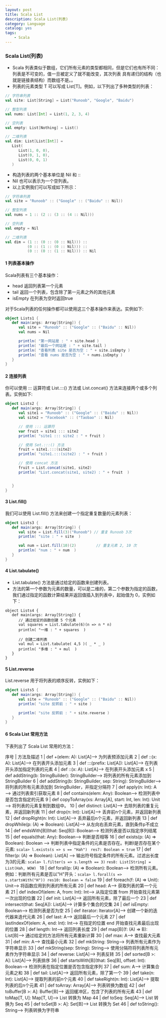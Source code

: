 ```yaml
---
layout: post
title: Scala List
description: Scala List(列表)
category: Language
catalog: yes
tags:
    - Scala
---
```

### Scala List(列表)

* Scala 列表类似于数组，它们所有元素的类型都相同，但是它们也有所不同：列表是不可变的，值一旦被定义了就不能改变，其次列表 具有递归的结构（也就是链接表结构）而数组不是。。
* 列表的元素类型 T 可以写成 List[T]。例如，以下列出了多种类型的列表：

~~~scala
// 字符串列表
val site: List[String] = List("Runoob", "Google", "Baidu")

// 整型列表
val nums: List[Int] = List(1, 2, 3, 4)

// 空列表
val empty: List[Nothing] = List()

// 二维列表
val dim: List[List[Int]] =
   List(
      List(1, 0, 0),
      List(0, 1, 0),
      List(0, 0, 1)
   )
~~~

* 构造列表的两个基本单位是 Nil 和 ::
* Nil 也可以表示为一个空列表。
* 以上实例我们可以写成如下所示：

~~~scala
// 字符串列表
val site = "Runoob" :: ("Google" :: ("Baidu" :: Nil))

// 整型列表
val nums = 1 :: (2 :: (3 :: (4 :: Nil)))

// 空列表
val empty = Nil

// 二维列表
val dim = (1 :: (0 :: (0 :: Nil))) ::
          (0 :: (1 :: (0 :: Nil))) ::
          (0 :: (0 :: (1 :: Nil))) :: Nil
~~~

#### 1 列表基本操作

Scala列表有三个基本操作：

* head 返回列表第一个元素
* tail 返回一个列表，包含除了第一元素之外的其他元素
* isEmpty 在列表为空时返回true

对于Scala列表的任何操作都可以使用这三个基本操作来表达。实例如下:

~~~scala
object Lists1 {
   def main(args: Array[String]) {
      val site = "Runoob" :: ("Google" :: ("Baidu" :: Nil))
      val nums = Nil

      println( "第一网站是 : " + site.head )
      println( "最后一个网站是 : " + site.tail )
      println( "查看列表 site 是否为空 : " + site.isEmpty )
      println( "查看 nums 是否为空 : " + nums.isEmpty )
   }
}

~~~

#### 2 连接列表

你可以使用 ::: 运算符或 List.:::() 方法或 List.concat() 方法来连接两个或多个列表。实例如下:

~~~scala
object Lists2 {
   def main(args: Array[String]) {
      val site1 = "Runoob" :: ("Google" :: ("Baidu" :: Nil))
      val site2 = "Facebook" :: ("Taobao" :: Nil)

      // 使用 ::: 运算符
      var fruit = site1 ::: site2
      println( "site1 ::: site2 : " + fruit )

      // 使用 Set.:::() 方法
      fruit = site1.:::(site2)
      println( "site1.:::(site2) : " + fruit )

      // 使用 concat 方法
      fruit = List.concat(site1, site2)
      println( "List.concat(site1, site2) : " + fruit  )


   }
}

~~~

#### 3 List.fill()

我们可以使用 List.fill() 方法来创建一个指定重复数量的元素列表：

~~~scala
object Lists3 {
   def main(args: Array[String]) {
      val site = List.fill(3)("Runoob") // 重复 Runoob 3次
      println( "site : " + site  )

      val num = List.fill(10)(2)         // 重复元素 2, 10 次
      println( "num : " + num  )
   }
}
~~~

#### 4 List.tabulate()

* List.tabulate() 方法是通过给定的函数来创建列表。
* 方法的第一个参数为元素的数量，可以是二维的，第二个参数为指定的函数，我们通过指定的函数计算结果并返回值插入到列表中，起始值为 0，实例如下：

~~~scala4
object Lists4 {
   def main(args: Array[String]) {
      // 通过给定的函数创建 5 个元素
      val squares = List.tabulate(6)(n => n * n)
      println( "一维 : " + squares  )

      // 创建二维列表
      val mul = List.tabulate( 4,5 )( _ * _ )
      println( "多维 : " + mul  )
   }
}
~~~

#### 5 List.reverse

List.reverse 用于将列表的顺序反转，实例如下：

~~~scala
object Lists5 {
   def main(args: Array[String]) {
      val site = "Runoob" :: ("Google" :: ("Baidu" :: Nil))
      println( "site 反转前 : " + site )

      println( "site 反转前 : " + site.reverse )
   }
}
~~~

#### 6 Scala List 常用方法

下表列出了 Scala List 常用的方法：

序号  |   方法及描述
1   |   def +(elem: A): List[A]——>  为列表预添加元素
2   |   def ::(x: A): List[A]——>  在列表开头添加元素
3   |   def :::(prefix: List[A]): List[A]——>  在列表开头添加指定列表的元素
4   |   def ::(x: A): List[A]——>  在列表开头添加元素 x
5   |   def addString(b: StringBuilder): StringBuilder——>  将列表的所有元素添加到 StringBuilder
6   |   def addString(b: StringBuilder, sep: String): StringBuilder——>  将列表的所有元素添加到 StringBuilder，并指定分隔符
7   |   def apply(n: Int): A——>  通过列表索引获取元素
8   |   def contains(elem: Any): Boolean——>  检测列表中是否包含指定的元素
9   |   def copyToArray(xs: Array[A], start: Int, len: Int): Unit——>  将列表的元素复制到数组中。
10  |   def distinct: List[A]——>  去除列表的重复元素，并返回新列表
11  |   def drop(n: Int): List[A]——>  丢弃前n个元素，并返回新列表
12  |   def dropRight(n: Int): List[A]——>  丢弃最后n个元素，并返回新列表
13  |   def dropWhile(p: (A) => Boolean): List[A]——>  从左向右丢弃元素，直到条件p不成立
14  |   def endsWith[B](that: Seq[B]): Boolean——>  检测列表是否以指定序列结尾
15  |   def equals(that: Any): Boolean——>  判断是否相等
16      | def exists(p: (A) => Boolean): Boolean   ——> 判断列表中指定条件的元素是否存在。判断l是否存在某个元素: `scala> l.exists(s => s == "Hah") ` `res7: Boolean = true`
17      | def filter(p: (A) => Boolean): List[A] ——> 输出符号指定条件的所有元素。过滤出长度为3的元素: `scala> l.filter(s => s.length == 3)` `res8: List[String] = List(Hah, WOW) `
18      | def forall(p: (A) => Boolean): Boolean——> 检测所有元素。例如：判断所有元素是否以"H"开头：`scala> l.forall(s => s.startsWith("H")) res10: Boolean = false`
19      |       def foreach(f: (A) => Unit): Unit——>          将函数应用到列表的所有元素
20      |       def head: A——>          获取列表的第一个元素
21      |       def indexOf(elem: A, from: Int): Int——>          从指定位置 from 开始查找元素第一次出现的位置
22      |       def init: List[A]——>          返回所有元素，除了最后一个
23      |       def intersect(that: Seq[A]): List[A]——>          计算多个集合的交集
24      |       def isEmpty: Boolean——>          检测列表是否为空
25      |       def iterator: Iterator[A]——>          创建一个新的迭代器来迭代元素
26      |       def last: A——>          返回最后一个元素
27      |       def lastIndexOf(elem: A, end: Int): Int——>          在指定的位置 end 开始查找元素最后出现的位置
28      |       def length: Int——>          返回列表长度
29      |       def map[B](f: (A) => B): List[B]——>          通过给定的方法将所有元素重新计算
30      |       def max: A——>          查找最大元素
31      |       def min: A——>          查找最小元素
32      |       def mkString: String——>          列表所有元素作为字符串显示
33      |       def mkString(sep: String): String——>          使用分隔符将列表所有元素作为字符串显示
34      |       def reverse: List[A]——>          列表反转
35      |       def sorted[B >: A]: List[A]——>          列表排序
36      |       def startsWith[B](that: Seq[B], offset: Int): Boolean——>          检测列表在指定位置是否包含指定序列
37      |       def sum: A——>          计算集合元素之和
38      |       def tail: List[A]——>          返回所有元素，除了第一个
39      |       def take(n: Int): List[A]——>          提取列表的前n个元素
40      |       def takeRight(n: Int): List[A]——>          提取列表的后n个元素
41      |       def toArray: Array[A]——>          列表转换为数组
42      |       def toBuffer[B >: A]: Buffer[B]——>          返回缓冲区，包含了列表的所有元素
43      |       def toMap[T, U]: Map[T, U]——>          List 转换为 Map
44      |       def toSeq: Seq[A]——>          List 转换为 Seq
45      |       def toSet[B >: A]: Set[B]——>          List 转换为 Set
46      |       def toString(): String——>          列表转换为字符串
